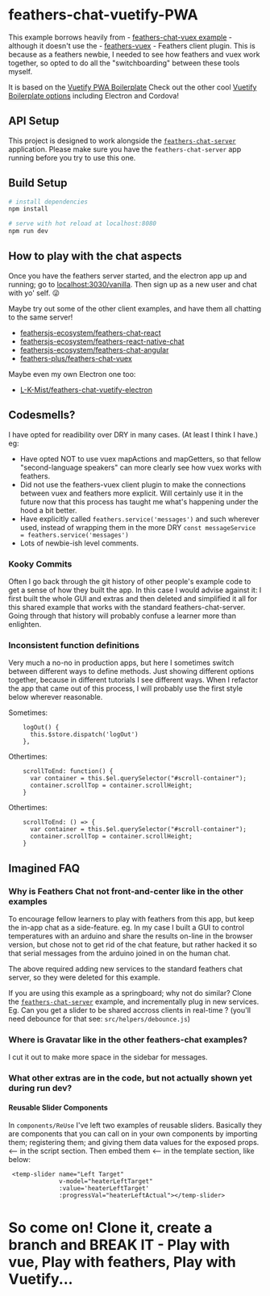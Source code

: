 # feathers-chat-vuetify-PWA

This example borrows heavily from - [feathers-chat-vuex example](https://github.com/feathers-plus/feathers-chat-vuex) - although it doesn't use the - [feathers-vuex](https://github.com/feathersjs/feathers-vuex) - Feathers client plugin. 
This is because as a feathers newbie, I needed to see how feathers and vuex work together, so opted to do all the "switchboarding" between these tools myself.

It is based on the [Vuetify PWA Boilerplate](https://github.com/vuetifyjs/pwa) 
Check out the other cool [Vuetify Boilerplate options](https://vuetifyjs.com/en/getting-started/quick-start#new) including Electron and Cordova!

## API Setup

This project is designed to work alongside the [`feathers-chat-server`](https://github.com/feathersjs/feathers-chat) application.  Please make sure you have the `feathers-chat-server`  app running before you try to use this one.


## Build Setup

``` bash
# install dependencies
npm install

# serve with hot reload at localhost:8080
npm run dev

```


## How to play with the chat aspects

Once you have the feathers server started, and the electron app up and running; go to [localhost:3030/vanilla](http://localhost:3030/vanilla/). Then sign up as a new user and chat with yo' self. :stuck_out_tongue_winking_eye:

Maybe try out some of the other client examples, and have them all chatting to the same server!

- [feathersjs-ecosystem/feathers-chat-react](https://github.com/feathersjs-ecosystem/feathers-chat-react)
- [feathersjs-ecosystem/feathers-react-native-chat](https://github.com/feathersjs-ecosystem/feathers-react-native-chat)
- [feathersjs-ecosystem/feathers-chat-angular](https://github.com/feathersjs-ecosystem/feathers-chat-angular)
- [feathers-plus/feathers-chat-vuex](https://github.com/feathers-plus/feathers-chat-vuex)

Maybe even my own Electron one too:
- [L-K-Mist/feathers-chat-vuetify-electron](https://github.com/L-K-Mist/feathers-chat-vuetify-electron)



## Codesmells?

I have opted for readibility over DRY in many cases. (At least I think I have.)
eg: 
- Have opted NOT to use vuex mapActions and mapGetters, so that fellow "second-language speakers" can more clearly see how vuex works with feathers.
- Did not use the feathers-vuex client plugin to make the connections between vuex and feathers more explicit. Will certainly use it in the future now that this process has taught me what's happening under the hood a bit better.
- Have explicitly called `feathers.service('messages')` and such wherever used, instead of wrapping them in the more DRY `const messageService = feathers.service('messages')`
- Lots of newbie-ish level comments. 


### Kooky Commits

Often I go back through the git history of other people's example code to get a sense of how they built the app. In this case I would advise against it: I first built the whole GUI and extras and then deleted and simplified it all for this shared example that works with the standard feathers-chat-server. Going through that history will probably confuse a learner more than enlighten.


### Inconsistent function definitions

Very much a no-no in production apps, but here I sometimes switch between different ways to define methods. Just showing different options together, because in different tutorials I see different ways. 
When I refactor the app that came out of this process, I will probably use the first style below wherever reasonable.

Sometimes:
```
    logOut() {
      this.$store.dispatch('logOut')
    },

```
Othertimes:
```
    scrollToEnd: function() {
      var container = this.$el.querySelector("#scroll-container");
      container.scrollTop = container.scrollHeight;
    }
```
Othertimes:
``` 
    scrollToEnd: () => {
      var container = this.$el.querySelector("#scroll-container");
      container.scrollTop = container.scrollHeight;
    }
```


## Imagined FAQ 

### Why is Feathers Chat not front-and-center like in the other examples

To encourage fellow learners to play with feathers from this app, but keep the in-app chat as a side-feature.
eg. In my case I built a GUI to control temperatures with an arduino and share the results on-line in the browser version, but chose not to get rid of the chat feature, but rather hacked it so that serial messages from the arduino joined in on the human chat.

The above required adding new services to the standard feathers chat server, so they were deleted for this example.

If you are using this example as a springboard; why not do similar?  Clone the [`feathers-chat-server`](https://github.com/feathersjs/feathers-chat) example, and incrementally plug in new services. Eg. Can you get a slider to be shared accross clients in real-time ? (you'll need debounce for that see: `src/helpers/debounce.js`)


### Where is Gravatar like in the other feathers-chat examples?

I cut it out to make more space in the sidebar for messages.


### What other extras are in the code, but not actually shown yet during run dev?

#### Reusable Slider Components
In `components/ReUse` I've left two examples of reusable sliders. Basically they are components that you can call on in your own components by importing them; registering them; and giving them data values for the exposed props.  <-- in the script section.
Then embed them <-- in the template section, like below:

```
 <temp-slider name="Left Target"  
              v-model="heaterLeftTarget" 
              :value='heaterLeftTarget' 
              :progressVal="heaterLeftActual"></temp-slider>

```

# So come on! Clone it, create a branch and BREAK IT - Play with vue, Play with feathers, Play with Vuetify...
